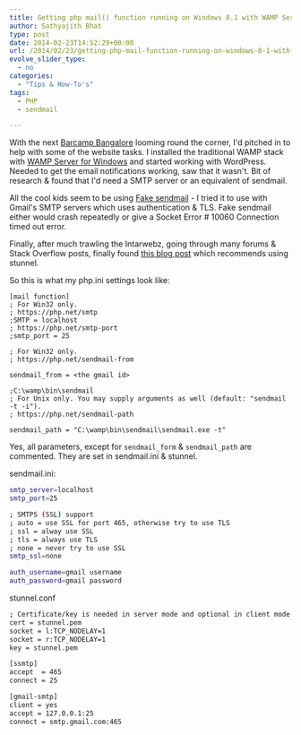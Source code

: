 ```yaml
---
title: Getting php mail() function running on Windows 8.1 with WAMP Server and configuring it to use Gmail’s SMTP servers
author: Sathyajith Bhat
type: post
date: 2014-02-23T14:52:29+00:00
url: /2014/02/23/getting-php-mail-function-running-on-windows-8-1-with-wamp-server-and-configuring-it-to-use-gmails-smtp-servers/
evolve_slider_type:
  - no
categories:
  - "Tips & How-To's"
tags:
  - PHP
  - sendmail

---
```

With the next <a href="https://barcampbangalore.org/" target="_blank">Barcamp Bangalore</a> looming round the corner, I'd pitched in to help with some of the website tasks. I installed the traditional WAMP stack with <a href="https://www.wampserver.com/en/" target="_blank">WAMP Server for Windows</a> and started working with WordPress. Needed to get the email notifications working, saw that it wasn't. Bit of research & found that I'd need a SMTP server or an equivalent of sendmail.

All the cool kids seem to be using <a href="https://glob.com.au/sendmail/" target="_blank">Fake sendmail</a> - I tried it to use with Gmail's SMTP servers which uses authentication & TLS. Fake sendmail either would crash repeatedly or give a Socket Error # 10060 Connection timed out error.

Finally, after much trawling the Intarwebz, going through many forums & Stack Overflow posts, finally found <a href="https://yogeshchaugule.com/blog/2013/configure-sendmail-wamp" target="_blank">this blog post</a> which recommends using stunnel.

So this is what my php.ini settings look like:


```
[mail function]
; For Win32 only.
; https://php.net/smtp
;SMTP = localhost
; https://php.net/smtp-port
;smtp_port = 25

; For Win32 only.
; https://php.net/sendmail-from

sendmail_from = <the gmail id>

;C:\wamp\bin\sendmail
; For Unix only. You may supply arguments as well (default: "sendmail -t -i").
; https://php.net/sendmail-path

sendmail_path = "C:\wamp\bin\sendmail\sendmail.exe -t"
```

Yes, all parameters, except for `sendmail_form` & `sendmail_path` are commented. They are set in sendmail.ini & stunnel.

sendmail.ini:

```bash
smtp_server=localhost
smtp_port=25

; SMTPS (SSL) support
; auto = use SSL for port 465, otherwise try to use TLS
; ssl = alway use SSL
; tls = always use TLS
; none = never try to use SSL
smtp_ssl=none

auth_username=gmail username
auth_password=gmail password
```

stunnel.conf

```bash
; Certificate/key is needed in server mode and optional in client mode
cert = stunnel.pem
socket = l:TCP_NODELAY=1
socket = r:TCP_NODELAY=1
key = stunnel.pem

[ssmtp]
accept  = 465
connect = 25

[gmail-smtp]
client = yes
accept = 127.0.0.1:25
connect = smtp.gmail.com:465
```